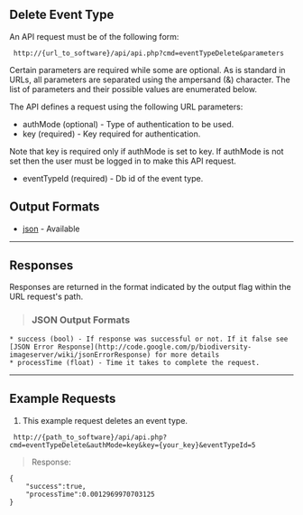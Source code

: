 ## Delete Event Type ##

An API request must be of the following form:

```
 http://{url_to_software}/api/api.php?cmd=eventTypeDelete&parameters
```

Certain parameters are required while some are optional. As is standard in URLs, all parameters are separated using the ampersand (&) character. The list of parameters and their possible values are enumerated below.

The API defines a request using the following URL parameters:

  * authMode (optional) - Type of authentication to be used.
  * key (required) - Key required for authentication.

Note that key is required only if authMode is set to key. If authMode is not set then the user must be logged in to make this API request.

  * eventTypeId (required) - Db id of the event type.

## Output Formats ##

  * [json](#JSON_Output_Formats.md) - Available


---

## Responses ##

Responses are returned in the format indicated by the output flag within the URL request's path.

> ### JSON Output Formats ###
    * success (bool) - If response was successful or not. If it false see [JSON Error Response](http://code.google.com/p/biodiversity-imageserver/wiki/jsonErrorResponse) for more details
    * processTime (float) - Time it takes to complete the request.


---

## Example Requests ##

1. This example request deletes an event type.

```
 http://{path_to_software}/api/api.php?cmd=eventTypeDelete&authMode=key&key={your_key}&eventTypeId=5
```

> Response:
```
{
    "success":true,
    "processTime":0.0012969970703125
}
```